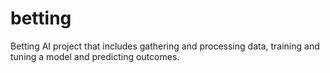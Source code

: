 # betting
Betting AI project that includes gathering and processing data, training and tuning a model and predicting outcomes.
